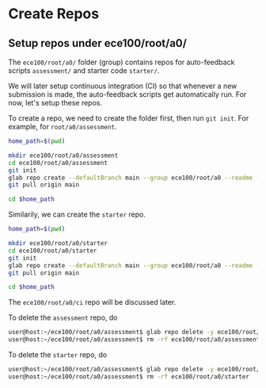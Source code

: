 # Create Repos

## Setup repos under ece100/root/a0/

The `ece100/root/a0/` folder (group) contains repos for auto-feedback scripts
`assessment/` and starter code `starter/`.

We will later setup continuous integration (CI) so that whenever a new
submission is made, the auto-feedback scripts get automatically run. For now,
let's setup these repos.

To create a repo, we need to create the folder first, then run `git init`. For
example, for `root/a0/assessment`.

```bash
home_path=$(pwd)

mkdir ece100/root/a0/assessment
cd ece100/root/a0/assessment
git init
glab repo create --defaultBranch main --group ece100/root/a0 --readme --private
git pull origin main

cd $home_path
```

Similarily, we can create the `starter` repo.

```bash
home_path=$(pwd)

mkdir ece100/root/a0/starter
cd ece100/root/a0/starter
git init
glab repo create --defaultBranch main --group ece100/root/a0 --readme --private
git pull origin main

cd $home_path
```

The `ece100/root/a0/ci` repo will be discussed later.

To delete the `assessment` repo, do

```bash
user@host:~/ece100/root/a0/assessment$ glab repo delete -y ece100/root/a0/assessment
user@host:~/ece100/root/a0/assessment$ rm -rf ece100/root/a0/assessment
```

To delete the `starter` repo, do

```bash
user@host:~/ece100/root/a0/assessment$ glab repo delete -y ece100/root/a0/starter
user@host:~/ece100/root/a0/assessment$ rm -rf ece100/root/a0/starter
```

